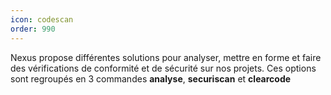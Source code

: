 ```yaml
---
icon: codescan
order: 990
---
```

Nexus propose différentes solutions pour analyser, mettre en forme et faire des vérifications de conformité et de sécurité sur nos projets.
Ces options sont regroupés en 3 commandes **analyse**,  **securiscan** et **clearcode**